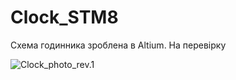 # Clock_STM8
Схема годинника зроблена в Altium. На перевірку

![Clock_photo_rev.1](https://https://github.com/sg6336/Clock_STM8/tree/main/Embedded%20STM8S103F3/Clock_photo_rev.1.jpg)
